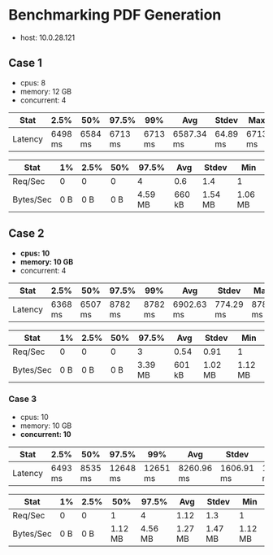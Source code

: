 # Benchmarking PDF Generation

- host: 10.0.28.121

## Case 1

- cpus: 8
- memory: 12 GB
- concurrent: 4

| Stat    | 2.5%    | 50%     | 97.5%   | 99%     | Avg        | Stdev    | Max     |
| ------- | ------- | ------- | ------- | ------- | ---------- | -------- | ------- |
| Latency | 6498 ms | 6584 ms | 6713 ms | 6713 ms | 6587.34 ms | 64.89 ms | 6713 ms |

| Stat      | 1%  | 2.5% | 50% | 97.5%   | Avg    | Stdev   | Min     |
| --------- | --- | ---- | --- | ------- | ------ | ------- | ------- |
| Req/Sec   | 0   | 0    | 0   | 4       | 0.6    | 1.4     | 1       |
| Bytes/Sec | 0 B | 0 B  | 0 B | 4.59 MB | 660 kB | 1.54 MB | 1.06 MB |

## Case 2

- **cpus: 10**
- **memory: 10 GB**
- concurrent: 4

| Stat    | 2.5%    | 50%     | 97.5%   | 99%     | Avg        | Stdev     | Max     |
| ------- | ------- | ------- | ------- | ------- | ---------- | --------- | ------- |
| Latency | 6368 ms | 6507 ms | 8782 ms | 8782 ms | 6902.63 ms | 774.29 ms | 8782 ms |

| Stat      | 1%  | 2.5% | 50% | 97.5%   | Avg    | Stdev   | Min     |
| --------- | --- | ---- | --- | ------- | ------ | ------- | ------- |
| Req/Sec   | 0   | 0    | 0   | 3       | 0.54   | 0.91    | 1       |
| Bytes/Sec | 0 B | 0 B  | 0 B | 3.39 MB | 601 kB | 1.02 MB | 1.12 MB |

### Case 3

- cpus: 10
- memory: 10 GB
- **concurrent: 10**

| Stat    | 2.5%    | 50%     | 97.5%    | 99%      | Avg        | Stdev      | Max      |
| ------- | ------- | ------- | -------- | -------- | ---------- | ---------- | -------- |
| Latency | 6493 ms | 8535 ms | 12648 ms | 12651 ms | 8260.96 ms | 1606.91 ms | 12651 ms |

| Stat      | 1%  | 2.5% | 50%     | 97.5%   | Avg     | Stdev   | Min     |
| --------- | --- | ---- | ------- | ------- | ------- | ------- | ------- |
| Req/Sec   | 0   | 0    | 1       | 4       | 1.12    | 1.3     | 1       |
| Bytes/Sec | 0 B | 0 B  | 1.12 MB | 4.56 MB | 1.27 MB | 1.47 MB | 1.12 MB |
